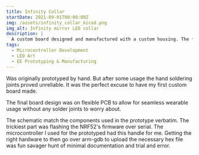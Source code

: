 ```yaml
---
title: Infinity Collar
startDate: 2021-09-01T00:00:00Z
img: /assets/infinity_collar_kicad.png
img_alt: Infinity mirror LED collar
description: |
  A custom board designed and manufactured with a custom housing. The final product is a captivating esthetic of a wearable infinity mirror.
tags:
  - Microcontroller Development
  - LED Art
  - EE Prototyping & Manufacturing
---
```


Was originally prototyped by hand. But after some usage the hand soldering joints proved unreliable. It was the perfect excuse to have my first custom board made.

The final board design was on flexible PCB to allow for seamless wearable usage without any solder joints to worry about.

The schematic match the components used in the prototype verbatim. The trickiest part was flashing the NRF52's firmware over serial. The microcontroller I used for the prototyped had this handle for me. Getting the right hardware to then go over arm-gdb to upload the necessary hex file was fun savager hunt of minimal documentation and trial and error.
